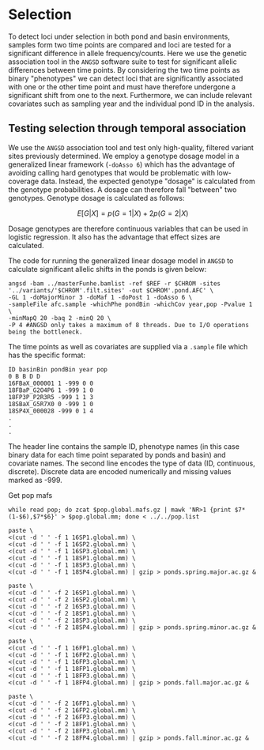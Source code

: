 # Selection
To detect loci under selection in both pond and basin environments, samples form two time points are compared and loci are tested for a significant difference in allele frequency/counts.
Here we use the genetic association tool in the `ANGSD` software suite to test for significant allelic differences between time points. By considering the two time points as binary "phenotypes" we can detect loci that are significantly associated with one or the other time point and must have therefore undergone a significant shift from one to the next.
Furthermore, we can include relevant covariates such as sampling year and the individual pond ID in the analysis.

## Testing selection through temporal association
We use the `ANGSD` association tool and test only high-quality, filtered variant sites previously determined.
We employ a genotype dosage model in a generalized linear framework (`-doAsso 6`) which has the advantage of avoiding calling hard genotypes that would be problematic with low-coverage data. Instead, the expected genotype "dosage" is calculated from the genotype probabilities. A dosage can therefore fall "between" two genotypes.
Genotype dosage is calculated as follows:
```math
E[G|X] = p(G=1|X) + 2p(G=2|X)
```
Dosage genotypes are therefore continuous variables that can be used in logistic regression. It also has the advantage that effect sizes are calculated.

The code for running the generalized linear dosage model in `ANGSD` to calculate significant allelic shifts in the ponds is given below:
```
angsd -bam ../masterFunhe.bamlist -ref $REF -r $CHROM -sites '../variants/'$CHROM'.filt.sites' -out $CHROM'.pond.AFC' \
-GL 1 -doMajorMinor 3 -doMaf 1 -doPost 1 -doAsso 6 \
-sampleFile afc.sample -whichPhe pondBin -whichCov year,pop -Pvalue 1 \
-minMapQ 20 -baq 2 -minQ 20 \
-P 4 #ANGSD only takes a maximum of 8 threads. Due to I/O operations being the bottleneck.
```
The time points as well as covariates are supplied via a `.sample` file which has the specific format:
```
ID basinBin pondBin year pop
0 B B D D
16FBaX_000001 1 -999 0 0
18FBaP_G2O4P6 1 -999 1 0
18FP3P_P2R3R5 -999 1 1 3
18SBaX_G5R7X0 0 -999 1 0
18SP4X_000028 -999 0 1 4
.
.
.
```
The header line contains the sample ID, phenotype names (in this case binary data for each time point separated by ponds and basin) and covariate names. The second line encodes the type of data (ID, continuous, discrete). Discrete data are encoded numerically and missing values marked as -999.




Get pop mafs

```
while read pop; do zcat $pop.global.mafs.gz | mawk 'NR>1 {print $7*(1-$6),$7*$6}' > $pop.global.mm; done < ../../pop.list

paste \
<(cut -d ' ' -f 1 16SP1.global.mm) \
<(cut -d ' ' -f 1 16SP2.global.mm) \
<(cut -d ' ' -f 1 16SP3.global.mm) \
<(cut -d ' ' -f 1 18SP1.global.mm) \
<(cut -d ' ' -f 1 18SP3.global.mm) \
<(cut -d ' ' -f 1 18SP4.global.mm) | gzip > ponds.spring.major.ac.gz &

paste \
<(cut -d ' ' -f 2 16SP1.global.mm) \
<(cut -d ' ' -f 2 16SP2.global.mm) \
<(cut -d ' ' -f 2 16SP3.global.mm) \
<(cut -d ' ' -f 2 18SP1.global.mm) \
<(cut -d ' ' -f 2 18SP3.global.mm) \
<(cut -d ' ' -f 2 18SP4.global.mm) | gzip > ponds.spring.minor.ac.gz &

paste \
<(cut -d ' ' -f 1 16FP1.global.mm) \
<(cut -d ' ' -f 1 16FP2.global.mm) \
<(cut -d ' ' -f 1 16FP3.global.mm) \
<(cut -d ' ' -f 1 18FP1.global.mm) \
<(cut -d ' ' -f 1 18FP3.global.mm) \
<(cut -d ' ' -f 1 18FP4.global.mm) | gzip > ponds.fall.major.ac.gz &

paste \
<(cut -d ' ' -f 2 16FP1.global.mm) \
<(cut -d ' ' -f 2 16FP2.global.mm) \
<(cut -d ' ' -f 2 16FP3.global.mm) \
<(cut -d ' ' -f 2 18FP1.global.mm) \
<(cut -d ' ' -f 2 18FP3.global.mm) \
<(cut -d ' ' -f 2 18FP4.global.mm) | gzip > ponds.fall.minor.ac.gz &

```
